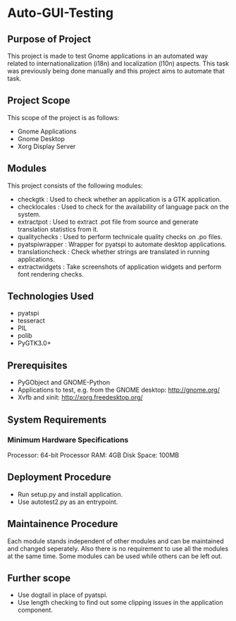 # Auto-GUI-Testing

## Purpose of Project
This project is made to test Gnome applications in an automated way related to internationalization (i18n) and localization (l10n) aspects. This task was previously being done manually and this project aims to automate that task.

## Project Scope
This scope of the project is as follows:
- Gnome Applications
- Gnome Desktop
- Xorg Display Server

## Modules
This project consists of the following modules:
- checkgtk : Used to check whether an application is a GTK application.
- checklocales : Used to check for the availability of language pack on the system.
- extractpot : Used to extract .pot file from source and generate translation statistics from it.
- qualitychecks : Used to perform technicale quality checks on .po files.
- pyatspiwrapper : Wrapper for pyatspi to automate desktop applications.
- translationcheck : Check whether strings are translated in running applications.
- extractwidgets : Take screenshots of application widgets and perform font rendering checks.

## Technologies Used
- pyatspi
- tesseract
- PIL
- polib
- PyGTK3.0+

## Prerequisites
- PyGObject and GNOME-Python
- Applications to test, e.g. from the GNOME desktop:
    http://gnome.org/
- Xvfb and xinit:
    http://xorg.freedesktop.org/

## System Requirements
### Minimum Hardware Specifications
Processor: 64-bit Processor
RAM: 4GB
Disk Space: 100MB

## Deployment Procedure
- Run setup.py and install application.
- Use autotest2.py as an entrypoint.

## Maintainence Procedure
Each module stands independent of other modules and can be maintained and changed seperately. Also there is no requirement to use all the modules at the same time. Some modules can be used while others can be left out.

## Further scope
- Use dogtail in place of pyatspi.
- Use length checking to find out some clipping issues in the application component.
